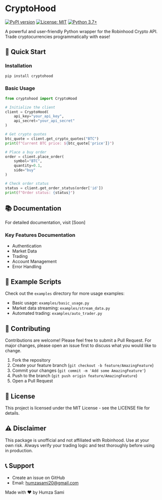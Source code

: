 # CryptoHood

[![PyPI version](https://badge.fury.io/py/cryptohood.svg)](https://badge.fury.io/py/cryptohood)
[![License: MIT](https://img.shields.io/badge/License-MIT-yellow.svg)](https://opensource.org/licenses/MIT)
[![Python 3.7+](https://img.shields.io/badge/python-3.7+-blue.svg)](https://www.python.org/downloads/)

A powerful and user-friendly Python wrapper for the Robinhood Crypto API. Trade cryptocurrencies programmatically with ease!

## 🚀 Quick Start

### Installation

```bash
pip install cryptohood
```

### Basic Usage

```python
from cryptohood import CryptoHood

# Initialize the client
client = CryptoHood(
    api_key="your_api_key",
    api_secret="your_api_secret"
)

# Get crypto quotes
btc_quote = client.get_crypto_quotes("BTC")
print(f"Current BTC price: ${btc_quote['price']}")

# Place a buy order
order = client.place_order(
    symbol="BTC",
    quantity=0.1,
    side="buy"
)

# Check order status
status = client.get_order_status(order['id'])
print(f"Order status: {status}")
```

## 📚 Documentation

For detailed documentation, visit [Soon]

### Key Features Documentation

- Authentication
- Market Data
- Trading
- Account Management
- Error Handling

## 📝 Example Scripts

Check out the `examples` directory for more usage examples:

- Basic usage: `examples/basic_usage.py`
- Market data streaming: `examples/stream_data.py`
- Automated trading: `examples/auto_trader.py`

## 🤝 Contributing

Contributions are welcome! Please feel free to submit a Pull Request. For major changes, please open an issue first to discuss what you would like to change.

1. Fork the repository
2. Create your feature branch (`git checkout -b feature/AmazingFeature`)
3. Commit your changes (`git commit -m 'Add some AmazingFeature'`)
4. Push to the branch (`git push origin feature/AmazingFeature`)
5. Open a Pull Request

## 📜 License

This project is licensed under the MIT License - see the LICENSE file for details.

## ⚠️ Disclaimer

This package is unofficial and not affiliated with Robinhood. Use at your own risk. Always verify your trading logic and test thoroughly before using in production.

## 📞 Support

- Create an issue on GitHub
- Email: humzasami20@gmail.com

Made with ❤️ by Humza Sami
